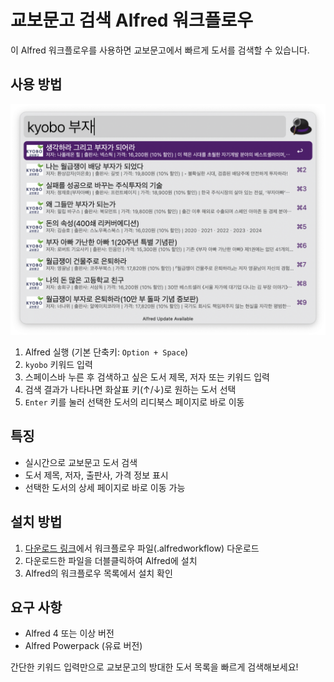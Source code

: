 # 교보문고 검색 Alfred 워크플로우

이 Alfred 워크플로우를 사용하면 교보문고에서 빠르게 도서를 검색할 수 있습니다.

## 사용 방법

![usage](https://github.com/seungdols/alfred_kyobo/blob/main/search%20kyobo.png)

1. Alfred 실행 (기본 단축키: `Option + Space`)
2. `kyobo` 키워드 입력
3. 스페이스바 누른 후 검색하고 싶은 도서 제목, 저자 또는 키워드 입력
4. 검색 결과가 나타나면 화살표 키(↑/↓)로 원하는 도서 선택
5. `Enter` 키를 눌러 선택한 도서의 리디북스 페이지로 바로 이동

## 특징

- 실시간으로 교보문고 도서 검색
- 도서 제목, 저자, 출판사, 가격 정보 표시
- 선택한 도서의 상세 페이지로 바로 이동 가능

## 설치 방법

1. [다운로드 링크](https://github.com/seungdols/alfred_kyobo/releases/download/0.0.1/Search.Kyobo.Books.alfredworkflow)에서 워크플로우 파일(.alfredworkflow) 다운로드
2. 다운로드한 파일을 더블클릭하여 Alfred에 설치
3. Alfred의 워크플로우 목록에서 설치 확인

## 요구 사항

- Alfred 4 또는 이상 버전
- Alfred Powerpack (유료 버전)

간단한 키워드 입력만으로 교보문고의 방대한 도서 목록을 빠르게 검색해보세요!

